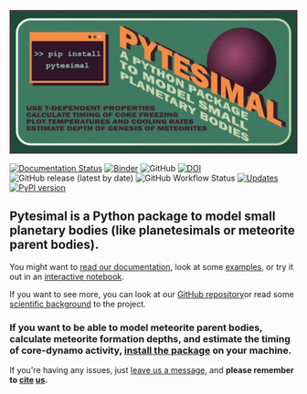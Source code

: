 ![Logo](pytesimal_background.png)


[![Documentation Status](https://readthedocs.org/projects/pytesimal/badge/?version=latest)](https://pytesimal.readthedocs.io/en/latest/?badge=latest)
[![Binder](https://mybinder.org/badge_logo.svg)](https://mybinder.org/v2/gh/murphyqm/pytesimal/master?filepath=example-notebooks)
![GitHub](https://img.shields.io/github/license/murphyqm/pytesimal)
[![DOI](https://zenodo.org/badge/DOI/10.5281/zenodo.4321772.svg)](https://doi.org/10.5281/zenodo.4321772)
![GitHub release (latest by date)](https://img.shields.io/github/v/release/murphyqm/pytesimal)
![GitHub Workflow Status](https://img.shields.io/github/workflow/status/murphyqm/pytesimal/Python%20package)
[![Updates](https://pyup.io/repos/github/murphyqm/pytesimal/shield.svg)](https://pyup.io/repos/github/murphyqm/pytesimal/)
[![PyPI version](https://badge.fury.io/py/pytesimal.svg)](https://badge.fury.io/py/pytesimal)


## Pytesimal is a Python package to model small planetary bodies (like planetesimals or meteorite parent bodies).

You might want to [read our documentation](https://pytesimal.readthedocs.io/), look at some [examples](https://pytesimal.readthedocs.io/en/stable/examples/), or try it out in an [interactive notebook](https://mybinder.org/v2/gh/murphyqm/pytesimal/master?filepath=example-notebooks). 

If you want to see more, you can look at our [GitHub repository](https://github.com/murphyqm/pytesimal)or read some [scientific background](https://agupubs.onlinelibrary.wiley.com/doi/10.1029/2020JE006726) to the project.

### If you want to be able to model meteorite parent bodies, calculate meteorite formation depths, and estimate the timing of core-dynamo activity, [install the package](https://pypi.org/project/pytesimal/) on your machine.

If you're having any issues, just [leave us a message](https://github.com/murphyqm/pytesimal/issues), and **please remember to [cite](https://doi.org/10.5281/zenodo.4321771) [us](https://agupubs.onlinelibrary.wiley.com/doi/10.1029/2020JE006726).**

